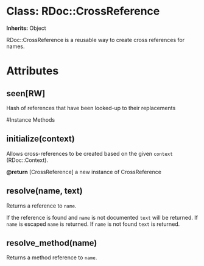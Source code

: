 # Class: RDoc::CrossReference
**Inherits:** Object
    

RDoc::CrossReference is a reusable way to create cross references for names.


# Attributes
## seen[RW] [](#attribute-i-seen)
Hash of references that have been looked-up to their replacements


#Instance Methods
## initialize(context) [](#method-i-initialize)
Allows cross-references to be created based on the given `context`
(RDoc::Context).

**@return** [CrossReference] a new instance of CrossReference

## resolve(name, text) [](#method-i-resolve)
Returns a reference to `name`.

If the reference is found and `name` is not documented `text` will be
returned.  If `name` is escaped `name` is returned.  If `name` is not found
`text` is returned.

## resolve_method(name) [](#method-i-resolve_method)
Returns a method reference to `name`.

